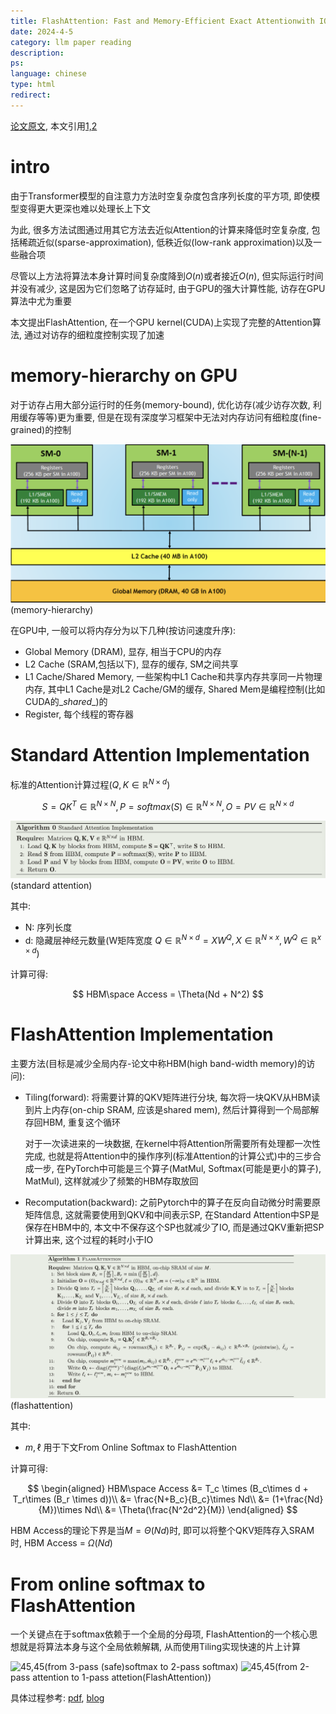 ```yaml
---
title: FlashAttention: Fast and Memory-Efficient Exact Attentionwith IO-Awareness
date: 2024-4-5
category: llm paper reading
description:
ps:
language: chinese
type: html
redirect:
---
```


<a href="https://proceedings.neurips.cc/paper_files/paper/2022/file/67d57c32e20fd0a7a302cb81d36e40d5-Paper-Conference.pdf">论文原文</a>, 本文引用<a href="https://wiki.lcpu.dev/zh/hpc/from-scratch/cuda">1,</a><a href="https://zhuanlan.zhihu.com/p/668888063">2</a>


# intro

由于Transformer模型的自注意力方法时空复杂度包含序列长度的平方项, 即使模型变得更大更深也难以处理长上下文

为此, 很多方法试图通过用其它方法去近似Attention的计算来降低时空复杂度, 包括稀疏近似(sparse-approximation), 低秩近似(low-rank approximation)以及一些融合项

尽管以上方法将算法本身计算时间复杂度降到$O(n)$或者接近$O(n)$, 但实际运行时间并没有减少, 这是因为它们忽略了访存延时, 由于GPU的强大计算性能, 访存在GPU算法中尤为重要

本文提出FlashAttention, 在一个GPU kernel(CUDA)上实现了完整的Attention算法, 通过对访存的细粒度控制实现了加速

# memory-hierarchy on GPU

对于访存占用大部分运行时的任务(memory-bound), 优化访存(减少访存次数, 利用缓存等等)更为重要, 但是在现有深度学习框架中无法对内存访问有细粒度(fine-grained)的控制

![70](./pic/llmpost/flashattention/memhierarchy.png)(memory-hierarchy)

在GPU中, 一般可以将内存分为以下几种(按访问速度升序):

- Global Memory (DRAM), 显存, 相当于CPU的内存
- L2 Cache (SRAM,包括以下), 显存的缓存, SM之间共享
- L1 Cache/Shared Memory, 一些架构中L1 Cache和共享内存共享同一片物理内存, 其中L1 Cache是对L2 Cache/GM的缓存, Shared Mem是编程控制(比如CUDA的\__shared__)的
- Register, 每个线程的寄存器

# Standard Attention Implementation

标准的Attention计算过程$(Q,K \in \mathbb{R}^{N\times d})$

$$
S = QK^T \in \mathbb{R}^{N\times N}, P = softmax(S)\in\mathbb{R}^{N\times N}, O = PV \in \mathbb{R}^{N\times d}
$$

![90](./pic/llmpost/flashattention/pseudosa.png)(standard attention)

其中:

- N: 序列长度
- d: 隐藏层神经元数量(W矩阵宽度 $Q\in \mathbb{R}^{N \times d} = XW^Q, X\in \mathbb{R}^{N \times x}, W^Q\in \mathbb{R}^{x \times d}$)

计算可得:

$$
HBM\space Access = \Theta(Nd + N^2) 
$$


# FlashAttention Implementation

主要方法(目标是减少全局内存-论文中称HBM(high band-width memory)的访问):

- Tiling(forward): 将需要计算的QKV矩阵进行分块, 每次将一块QKV从HBM读到片上内存(on-chip SRAM, 应该是shared mem), 然后计算得到一个局部解存回HBM, 重复这个循环

  对于一次读进来的一块数据, 在kernel中将Attention所需要所有处理都一次性完成, 也就是将Attention中的操作序列(标准Attention的计算公式)中的三步合成一步, 在PyTorch中可能是三个算子(MatMul, Softmax(可能是更小的算子), MatMul), 这样就减少了频繁的HBM存取放回

- Recomputation(backward): 之前Pytorch中的算子在反向自动微分时需要原矩阵信息, 这就需要使用到QKV和中间表示SP, 在Standard Attention中SP是保存在HBM中的, 本文中不保存这个SP也就减少了IO, 而是通过QKV重新把SP计算出来, 这个过程的耗时小于IO


![80](./pic/llmpost/flashattention/pseudofa.png)(flashattention)

其中:

- $m,\ell$ 用于下文From Online Softmax to FlashAttention

计算可得:

$$
\begin{aligned}
HBM\space Access &= T_c \times (B_c\times d + T_r\times (B_r \times d))\\
&= \frac{N+B_c}{B_c}\times Nd\\
&= (1+\frac{Nd}{M})\times Nd\\
&= \Theta(\frac{N^2d^2}{M})
\end{aligned}
$$


HBM Access的理论下界是当$M=\Theta(Nd)$时, 即可以将整个QKV矩阵存入SRAM时, HBM Access = $\Omega(Nd)$

# From online softmax to FlashAttention

一个关键点在于softmax依赖于一个全局的分母项, FlashAttention的一个核心思想就是将算法本身与这个全局依赖解耦, 从而使用Tiling实现快速的片上计算


![45,45](./pic/llmpost/flashattention/3pass.png,./pic/llmpost/flashattention/2pass.png)(from 3-pass (safe)softmax to 2-pass softmax)
![45,45](./pic/llmpost/flashattention/2passa.png,./pic/llmpost/flashattention/1passa.png)(from 2-pass attention to 1-pass attetion(FlashAttention))

具体过程参考: <a href="https://courses.cs.washington.edu/courses/cse599m/23sp/notes/flashattn.pdf">pdf</a>, <a href="https://wenqingqian.github.io/assets/pdf/flashattention.pdf">blog</a>
